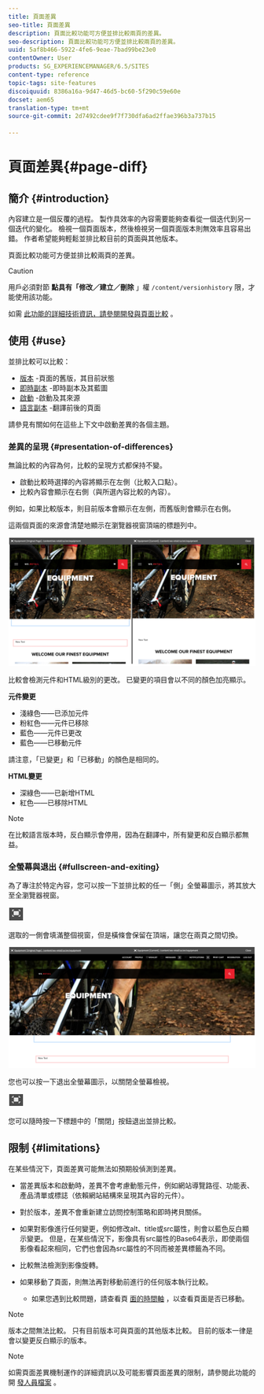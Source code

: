 ```yaml
---
title: 頁面差異
seo-title: 頁面差異
description: 頁面比較功能可方便並排比較兩頁的差異。
seo-description: 頁面比較功能可方便並排比較兩頁的差異。
uuid: 5af8b466-5922-4fe6-9eae-7bad99be23e0
contentOwner: User
products: SG_EXPERIENCEMANAGER/6.5/SITES
content-type: reference
topic-tags: site-features
discoiquuid: 8386a16a-9d47-46d5-bc60-5f290c59e60e
docset: aem65
translation-type: tm+mt
source-git-commit: 2d7492cdee9f7f730dfa6ad2ffae396b3a737b15

---
```



# 頁面差異{#page-diff}

## 簡介 {#introduction}

內容建立是一個反覆的過程。 製作具效率的內容需要能夠查看從一個迭代到另一個迭代的變化。 檢視一個頁面版本，然後檢視另一個頁面版本則無效率且容易出錯。 作者希望能夠輕鬆並排比較目前的頁面與其他版本。

頁面比較功能可方便並排比較兩頁的差異。

>[!CAUTION]
>
>用戶必須對節 **點具有「修改／建立／刪除** 」權 `/content/versionhistory` 限，才能使用該功能。
>
>如需 [此功能的詳細技術資訊，請參閱開發與頁面比較](/help/sites-developing/pagediff.md#operation-details) 。

## 使用 {#use}

並排比較可以比較：

* [版本](/help/sites-authoring/working-with-page-versions.md#comparing-a-version-with-current-page) -頁面的舊版，其目前狀態
* [即時副本](/help/sites-administering/msm-livecopy.md#comparing-a-live-copy-page-with-a-blueprint-page) -即時副本及其藍圖
* [啟動](/help/sites-authoring/launches-editing.md#comparing-a-launch-page-to-its-source-page) -啟動及其來源
* [語言副本](/help/sites-administering/tc-manage.md#comparing-language-copies) -翻譯前後的頁面

請參見有關如何在這些上下文中啟動差異的各個主題。

### 差異的呈現 {#presentation-of-differences}

無論比較的內容為何，比較的呈現方式都保持不變。

* 啟動比較時選擇的內容將顯示在左側（比較入口點）。
* 比較內容會顯示在右側（與所選內容比較的內容）。

例如，如果比較版本，則目前版本會顯示在左側，而舊版則會顯示在右側。

這兩個頁面的來源會清楚地顯示在瀏覽器視窗頂端的標題列中。

![chlimage_1-109](assets/chlimage_1-109.png)

比較會檢測元件和HTML級別的更改。 已變更的項目會以不同的顏色加亮顯示。

**元件變更**

* 淺綠色——已添加元件
* 粉紅色——元件已移除
* 藍色——元件已更改
* 藍色——已移動元件

請注意，「已變更」和「已移動」的顏色是相同的。

**HTML變更**

* 深綠色——已新增HTML
* 紅色——已移除HTML

>[!NOTE]
>
>在比較語言版本時，反白顯示會停用，因為在翻譯中，所有變更和反白顯示都無益。

### 全螢幕與退出 {#fullscreen-and-exiting}

為了專注於特定內容，您可以按一下並排比較的任一「側」全螢幕圖示，將其放大至全瀏覽器視窗。

![](do-not-localize/chlimage_1-18.png)

選取的一側會填滿整個視窗，但是橫條會保留在頂端，讓您在兩頁之間切換。

![chlimage_1-110](assets/chlimage_1-110.png)

您也可以按一下退出全螢幕圖示，以關閉全螢幕檢視。

![](do-not-localize/chlimage_1-19.png)

您可以隨時按一下標題中的「關閉」按鈕退出並排比較。

## 限制 {#limitations}

在某些情況下，頁面差異可能無法如預期般偵測到差異。

* 當差異版本和啟動時，差異不會考慮動態元件，例如網站導覽路徑、功能表、產品清單或標誌（依賴網站結構來呈現其內容的元件）。
* 對於版本，差異不會重新建立訪問控制策略和即時拷貝關係。
* 如果對影像進行任何變更，例如修改alt、title或src屬性，則會以藍色反白顯示變更。 但是，在某些情況下，影像具有src屬性的Base64表示，即使兩個影像看起來相同，它們也會因為src屬性的不同而被差異標籤為不同。
* 比較無法檢測到影像旋轉。
* 如果移動了頁面，則無法再對移動前進行的任何版本執行比較。

   * 如果您遇到比較問題，請查看頁 [面的時間軸](/help/sites-authoring/basic-handling.md#timeline) ，以查看頁面是否已移動。

>[!NOTE]
>
>版本之間無法比較。 只有目前版本可與頁面的其他版本比較。 目前的版本一律是會以變更反白顯示的版本。

>[!NOTE]
>
>如需頁面差異機制運作的詳細資訊以及可能影響頁面差異的限制，請參閱此功能的開 [發人員檔案](/help/sites-developing/pagediff.md) 。
